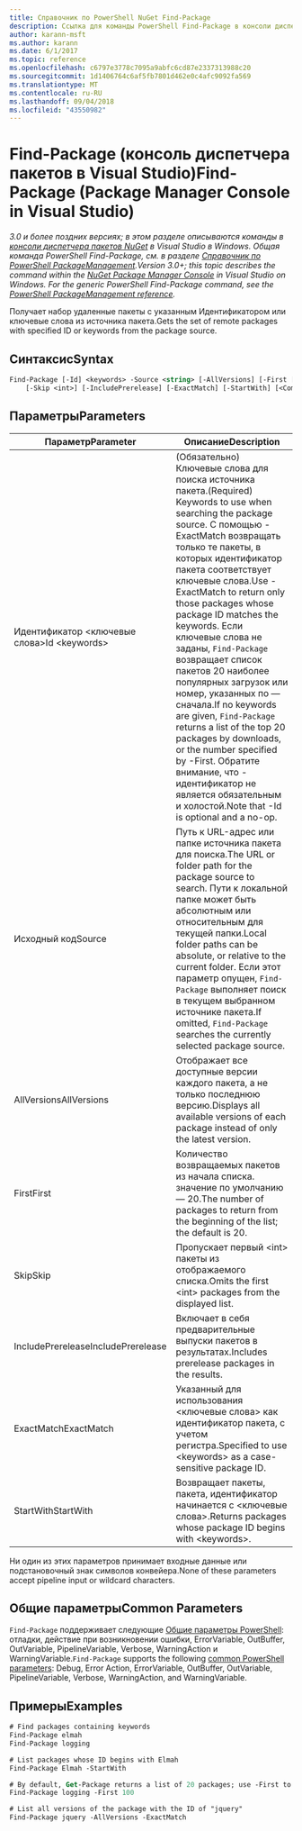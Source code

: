 ```yaml
---
title: Справочник по PowerShell NuGet Find-Package
description: Ссылка для команды PowerShell Find-Package в консоли диспетчера пакетов NuGet в Visual Studio.
author: karann-msft
ms.author: karann
ms.date: 6/1/2017
ms.topic: reference
ms.openlocfilehash: c6797e3778c7095a9abfc6cd87e2337313988c20
ms.sourcegitcommit: 1d1406764c6af5fb7801d462e0c4afc9092fa569
ms.translationtype: MT
ms.contentlocale: ru-RU
ms.lasthandoff: 09/04/2018
ms.locfileid: "43550982"
---
```

# <a name="find-package-package-manager-console-in-visual-studio"></a><span data-ttu-id="dfbc8-103">Find-Package (консоль диспетчера пакетов в Visual Studio)</span><span class="sxs-lookup"><span data-stu-id="dfbc8-103">Find-Package (Package Manager Console in Visual Studio)</span></span>

<span data-ttu-id="dfbc8-104">*3.0 и более поздних версиях; в этом разделе описываются команды в [консоли диспетчера пакетов NuGet](package-manager-console.md) в Visual Studio в Windows. Общая команда PowerShell Find-Package, см. в разделе [Справочник по PowerShell PackageManagement](/powershell/module/packagemanagement/?view=powershell-6).*</span><span class="sxs-lookup"><span data-stu-id="dfbc8-104">*Version 3.0+; this topic describes the command within the [NuGet Package Manager Console](package-manager-console.md) in Visual Studio on Windows. For the generic PowerShell Find-Package command, see the [PowerShell PackageManagement reference](/powershell/module/packagemanagement/?view=powershell-6).*</span></span>

<span data-ttu-id="dfbc8-105">Получает набор удаленные пакеты с указанным Идентификатором или ключевые слова из источника пакета.</span><span class="sxs-lookup"><span data-stu-id="dfbc8-105">Gets the set of remote packages with specified ID or keywords from the package source.</span></span>

## <a name="syntax"></a><span data-ttu-id="dfbc8-106">Синтаксис</span><span class="sxs-lookup"><span data-stu-id="dfbc8-106">Syntax</span></span>

```ps
Find-Package [-Id] <keywords> -Source <string> [-AllVersions] [-First [<int>]]
    [-Skip <int>] [-IncludePrerelease] [-ExactMatch] [-StartWith] [<CommonParameters>]
```

## <a name="parameters"></a><span data-ttu-id="dfbc8-107">Параметры</span><span class="sxs-lookup"><span data-stu-id="dfbc8-107">Parameters</span></span>

| <span data-ttu-id="dfbc8-108">Параметр</span><span class="sxs-lookup"><span data-stu-id="dfbc8-108">Parameter</span></span> | <span data-ttu-id="dfbc8-109">Описание</span><span class="sxs-lookup"><span data-stu-id="dfbc8-109">Description</span></span> |
| --- | --- |
| <span data-ttu-id="dfbc8-110">Идентификатор &lt;ключевые слова&gt;</span><span class="sxs-lookup"><span data-stu-id="dfbc8-110">Id &lt;keywords&gt;</span></span> | <span data-ttu-id="dfbc8-111">(Обязательно) Ключевые слова для поиска источника пакета.</span><span class="sxs-lookup"><span data-stu-id="dfbc8-111">(Required) Keywords to use when searching the package source.</span></span> <span data-ttu-id="dfbc8-112">С помощью - ExactMatch возвращать только те пакеты, в которых идентификатор пакета соответствует ключевые слова.</span><span class="sxs-lookup"><span data-stu-id="dfbc8-112">Use -ExactMatch to return only those packages whose package ID matches the keywords.</span></span> <span data-ttu-id="dfbc8-113">Если ключевые слова не заданы, `Find-Package` возвращает список пакетов 20 наиболее популярных загрузок или номер, указанных по — сначала.</span><span class="sxs-lookup"><span data-stu-id="dfbc8-113">If no keywords are given, `Find-Package` returns a list of the top 20 packages by downloads, or the number specified by -First.</span></span> <span data-ttu-id="dfbc8-114">Обратите внимание, что - идентификатор не является обязательным и холостой.</span><span class="sxs-lookup"><span data-stu-id="dfbc8-114">Note that -Id is optional and a no-op.</span></span> |
| <span data-ttu-id="dfbc8-115">Исходный код</span><span class="sxs-lookup"><span data-stu-id="dfbc8-115">Source</span></span> | <span data-ttu-id="dfbc8-116">Путь к URL-адрес или папке источника пакета для поиска.</span><span class="sxs-lookup"><span data-stu-id="dfbc8-116">The URL or folder path for the package source to search.</span></span> <span data-ttu-id="dfbc8-117">Пути к локальной папке может быть абсолютным или относительным для текущей папки.</span><span class="sxs-lookup"><span data-stu-id="dfbc8-117">Local folder paths can be absolute, or relative to the current folder.</span></span> <span data-ttu-id="dfbc8-118">Если этот параметр опущен, `Find-Package` выполняет поиск в текущем выбранном источнике пакета.</span><span class="sxs-lookup"><span data-stu-id="dfbc8-118">If omitted, `Find-Package` searches the currently selected package source.</span></span> |
| <span data-ttu-id="dfbc8-119">AllVersions</span><span class="sxs-lookup"><span data-stu-id="dfbc8-119">AllVersions</span></span> | <span data-ttu-id="dfbc8-120">Отображает все доступные версии каждого пакета, а не только последнюю версию.</span><span class="sxs-lookup"><span data-stu-id="dfbc8-120">Displays all available versions of each package instead of only the latest version.</span></span> |
| <span data-ttu-id="dfbc8-121">First</span><span class="sxs-lookup"><span data-stu-id="dfbc8-121">First</span></span> | <span data-ttu-id="dfbc8-122">Количество возвращаемых пакетов из начала списка. значение по умолчанию — 20.</span><span class="sxs-lookup"><span data-stu-id="dfbc8-122">The number of packages to return from the beginning of the list; the default is 20.</span></span> |
| <span data-ttu-id="dfbc8-123">Skip</span><span class="sxs-lookup"><span data-stu-id="dfbc8-123">Skip</span></span> | <span data-ttu-id="dfbc8-124">Пропускает первый &lt;int&gt; пакеты из отображаемого списка.</span><span class="sxs-lookup"><span data-stu-id="dfbc8-124">Omits the first &lt;int&gt; packages from the displayed list.</span></span>  |
| <span data-ttu-id="dfbc8-125">IncludePrerelease</span><span class="sxs-lookup"><span data-stu-id="dfbc8-125">IncludePrerelease</span></span> | <span data-ttu-id="dfbc8-126">Включает в себя предварительные выпуски пакетов в результатах.</span><span class="sxs-lookup"><span data-stu-id="dfbc8-126">Includes prerelease packages in the results.</span></span> |
| <span data-ttu-id="dfbc8-127">ExactMatch</span><span class="sxs-lookup"><span data-stu-id="dfbc8-127">ExactMatch</span></span> | <span data-ttu-id="dfbc8-128">Указанный для использования &lt;ключевые слова&gt; как идентификатор пакета, с учетом регистра.</span><span class="sxs-lookup"><span data-stu-id="dfbc8-128">Specified to use &lt;keywords&gt; as a case-sensitive package ID.</span></span> |
| <span data-ttu-id="dfbc8-129">StartWith</span><span class="sxs-lookup"><span data-stu-id="dfbc8-129">StartWith</span></span> | <span data-ttu-id="dfbc8-130">Возвращает пакеты, пакета, идентификатор начинается с &lt;ключевые слова&gt;.</span><span class="sxs-lookup"><span data-stu-id="dfbc8-130">Returns packages whose package ID begins with &lt;keywords&gt;.</span></span> |

<span data-ttu-id="dfbc8-131">Ни один из этих параметров принимает входные данные или подстановочный знак символов конвейера.</span><span class="sxs-lookup"><span data-stu-id="dfbc8-131">None of these parameters accept pipeline input or wildcard characters.</span></span>

## <a name="common-parameters"></a><span data-ttu-id="dfbc8-132">Общие параметры</span><span class="sxs-lookup"><span data-stu-id="dfbc8-132">Common Parameters</span></span>

<span data-ttu-id="dfbc8-133">`Find-Package` поддерживает следующие [Общие параметры PowerShell](http://go.microsoft.com/fwlink/?LinkID=113216): отладки, действие при возникновении ошибки, ErrorVariable, OutBuffer, OutVariable, PipelineVariable, Verbose, WarningAction и WarningVariable.</span><span class="sxs-lookup"><span data-stu-id="dfbc8-133">`Find-Package` supports the following [common PowerShell parameters](http://go.microsoft.com/fwlink/?LinkID=113216): Debug, Error Action, ErrorVariable, OutBuffer, OutVariable, PipelineVariable, Verbose, WarningAction, and WarningVariable.</span></span>

## <a name="examples"></a><span data-ttu-id="dfbc8-134">Примеры</span><span class="sxs-lookup"><span data-stu-id="dfbc8-134">Examples</span></span>

```ps
# Find packages containing keywords
Find-Package elmah
Find-Package logging

# List packages whose ID begins with Elmah
Find-Package Elmah -StartWith

# By default, Get-Package returns a list of 20 packages; use -First to show more
Find-Package logging -First 100

# List all versions of the package with the ID of "jquery"
Find-Package jquery -AllVersions -ExactMatch
```

